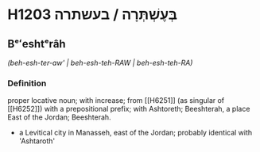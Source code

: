 # H1203 בְּעֶשְׁתְּרָה / בעשתרה

## Bᵉʻeshtᵉrâh

_(beh-esh-ter-aw' | beh-esh-teh-RAW | beh-esh-teh-RA)_

### Definition

proper locative noun; with increase; from [[H6251]] (as singular of [[H6252]]) with a prepositional prefix; with Ashtoreth; Beeshterah, a place East of the Jordan; Beeshterah.

- a Levitical city in Manasseh, east of the Jordan; probably identical with 'Ashtaroth'
